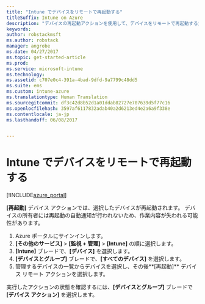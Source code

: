 ```yaml
---
title: "Intune でデバイスをリモートで再起動する"
titleSuffix: Intune on Azure
description: "デバイスの再起動アクションを使用して、デバイスをリモートで再起動する方法について説明します。&quot;"
keywords: 
author: robstackmsft
ms.author: robstack
manager: angrobe
ms.date: 04/27/2017
ms.topic: get-started-article
ms.prod: 
ms.service: microsoft-intune
ms.technology: 
ms.assetid: c707e0c4-391a-4bad-9dfd-9a7799c48dd5
ms.suite: ems
ms.custom: intune-azure
ms.translationtype: Human Translation
ms.sourcegitcommit: df3c42d8b52d1a01ddab82727e707639d5f77c16
ms.openlocfilehash: 3597af6117832adab40a2d6213ed4e2a6a9f338e
ms.contentlocale: ja-jp
ms.lasthandoff: 06/08/2017


---
```


# <a name="remotely-restart-devices-with-intune"></a>Intune でデバイスをリモートで再起動する


[!INCLUDE[azure_portal](./includes/azure_portal.md)]

**[再起動]** デバイス アクションでは、選択したデバイスが再起動されます。 デバイスの所有者には再起動の自動通知が行われないため、作業内容が失われる可能性があります。

1. Azure ポータルにサインインします。
2. **[その他のサービス]** > **[監視 + 管理]** > **[Intune]** の順に選択します。
3. **[Intune]** ブレードで、**[デバイス]** を選択します。
4. **[デバイスとグループ]** ブレードで、**[すべてのデバイス]** を選択します。
5. 管理するデバイスの一覧からデバイスを選択し、その後**[再起動]** デバイス リモート アクションを選択します。

実行したアクションの状態を確認するには、**[デバイスとグループ]** ブレードで **[デバイス アクション]** を選択します。

